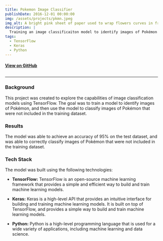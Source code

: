 ```yaml
---
title: Pokemon Image Classifier
publishDate: 2016-12-01 00:00:00
img: /assets/projects/pkmn.jpeg
img_alt: A bright pink sheet of paper used to wrap flowers curves in front of rich blue background
description: |
  Training an image classificaiton model to identify images of Pokémon
tags:
  - TensorFlow
  - Keras
  - Python
---
```


<!-- Big Button for Link to GitHub -->

#### [View on GitHub](https://github.com/jorgoose/pokemon-classification)

## <!-- Horizontal Line -->

---

### Background

This project was created to explore the capabilities of image classification models using TensorFlow. The goal was to train a model to identify images of Pokémon, and then use the model to classify images of Pokémon that were not included in the training dataset.

### Results

The model was able to achieve an accuracy of 95% on the test dataset, and was able to correctly classify images of Pokémon that were not included in the training dataset.

### Tech Stack

The model was built using the following technologies:

- **TensorFlow:** TensorFlow is an open-source machine learning framework that provides a simple and efficient way to build and train machine learning models.

- **Keras:** Keras is a high-level API that provides an intuitive interface for building and training machine learning models. It is built on top of TensorFlow, and provides a simple way to build and train machine learning models.

- **Python:** Python is a high-level programming language that is used for a wide variety of applications, including machine learning and data science.
